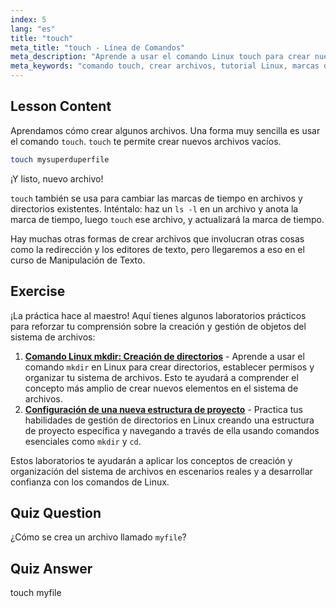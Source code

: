 ```yaml
---
index: 5
lang: "es"
title: "touch"
meta_title: "touch - Línea de Comandos"
meta_description: "Aprende a usar el comando Linux touch para crear nuevos archivos y actualizar marcas de tiempo. Esta guía para principiantes te ayuda a entender la gestión de archivos."
meta_keywords: "comando touch, crear archivos, tutorial Linux, marcas de tiempo de archivos, Linux para principiantes, guía Linux, comandos básicos"
---
```


## Lesson Content

Aprendamos cómo crear algunos archivos. Una forma muy sencilla es usar el comando `touch`. `touch` te permite crear nuevos archivos vacíos.

```bash
touch mysuperduperfile
```

¡Y listo, nuevo archivo!

`touch` también se usa para cambiar las marcas de tiempo en archivos y directorios existentes. Inténtalo: haz un `ls -l` en un archivo y anota la marca de tiempo, luego `touch` ese archivo, y actualizará la marca de tiempo.

Hay muchas otras formas de crear archivos que involucran otras cosas como la redirección y los editores de texto, pero llegaremos a eso en el curso de Manipulación de Texto.

## Exercise

¡La práctica hace al maestro! Aquí tienes algunos laboratorios prácticos para reforzar tu comprensión sobre la creación y gestión de objetos del sistema de archivos:

1. **[Comando Linux mkdir: Creación de directorios](https://labex.io/es/labs/linux-linux-mkdir-command-directory-creating-209739)** - Aprende a usar el comando `mkdir` en Linux para crear directorios, establecer permisos y organizar tu sistema de archivos. Esto te ayudará a comprender el concepto más amplio de crear nuevos elementos en el sistema de archivos.
2. **[Configuración de una nueva estructura de proyecto](https://labex.io/es/labs/linux-setting-up-a-new-project-structure-387859)** - Practica tus habilidades de gestión de directorios en Linux creando una estructura de proyecto específica y navegando a través de ella usando comandos esenciales como `mkdir` y `cd`.

Estos laboratorios te ayudarán a aplicar los conceptos de creación y organización del sistema de archivos en escenarios reales y a desarrollar confianza con los comandos de Linux.

## Quiz Question

¿Cómo se crea un archivo llamado `myfile`?

## Quiz Answer

touch myfile